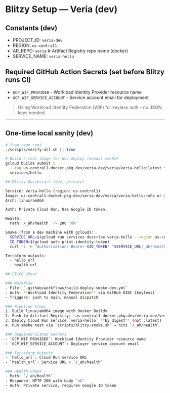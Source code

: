 # Blitzy Setup — Veria (dev)

## Constants (dev)
- PROJECT_ID: `veria-dev`
- REGION: `us-central1`
- AR_REPO: `veria`        # Artifact Registry repo name (docker)
- SERVICE_NAME: `veria-hello`

## Required GitHub Action Secrets (set before Blitzy runs CI)
- `GCP_WIF_PROVIDER` - Workload Identity Provider resource name
- `GCP_WIF_SERVICE_ACCOUNT` - Service account email for deployment

> Using Workload Identity Federation (WIF) for keyless auth - no JSON keys needed.

---

## One-time local sanity (dev)
```bash
# from repo root
./scripts/verify-all.sh || true

# Build a real image for dev deploy (manual smoke)
gcloud builds submit \
  --tag us-central1-docker.pkg.dev/veria-dev/veria/veria-hello:latest \
  services/hello

## Blitzy Quickstart (dev, private)

Service: veria-hello (region: us-central1)
Image: us-central1-docker.pkg.dev/veria-dev/veria/veria-hello:<sha or @digest>
Arch: linux/amd64

Auth: Private Cloud Run. Use Google ID token.

Health:
  Path: /_ah/health  -> 200 "ok"

Smoke (from a dev machine with gcloud):
  SERVICE_URL=$(gcloud run services describe veria-hello --region us-central1 --format='value(status.url)')
  ID_TOKEN=$(gcloud auth print-identity-token)
  curl -i -H "Authorization: Bearer $ID_TOKEN" "$SERVICE_URL/_ah/health"

Terraform outputs:
  - hello_url
  - health_url

## CI/CD (Dev)

### Workflow
- File: `.github/workflows/build-deploy-smoke-dev.yml`
- Auth: **Workload Identity Federation** via GitHub OIDC (keyless)
- Triggers: push to main, manual dispatch

### Pipeline Steps
1. Build linux/amd64 image with Docker Buildx
2. Push to Artifact Registry: `us-central1-docker.pkg.dev/veria-dev/veria/veria-hello:<git-sha>`
3. Deploy Cloud Run service `veria-hello` **by digest** (not :latest)
4. Run smoke test via `scripts/blitzy-smoke.sh` → hits `/_ah/health`

### Required GitHub Secrets
- `GCP_WIF_PROVIDER`: Workload Identity Provider resource name
- `GCP_WIF_SERVICE_ACCOUNT`: Deployer service account email

### Terraform Outputs
- `hello_url`: Cloud Run service URL
- `health_url`: Service URL + `/_ah/health`

### Health Check
- Path: `/_ah/health`
- Response: HTTP 200 with body "ok"
- Auth: Private service, requires Google ID token
